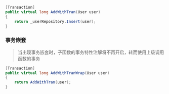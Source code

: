 ```csharp
[Transaction]
public virtual long AddWithTran(User user)
{
    return _userRepository.Insert(user);
}
```

### 事务嵌套

> 当出现事务嵌套时，子函数的事务特性注解将不再开启，转而使用上级调用函数的事务

```csharp
[Transaction]
public virtual long AddWithTranWrap(User user)
{
    return AddWithTran(user);
}
```